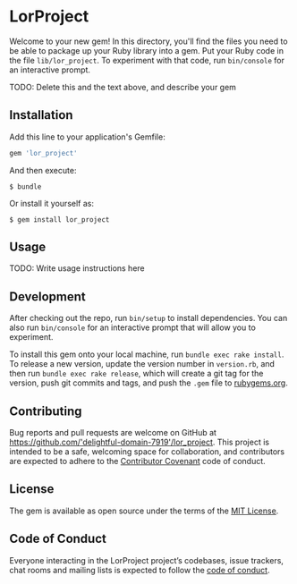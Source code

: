 # LorProject

Welcome to your new gem! In this directory, you'll find the files you need to be able to package up your Ruby library into a gem. Put your Ruby code in the file `lib/lor_project`. To experiment with that code, run `bin/console` for an interactive prompt.

TODO: Delete this and the text above, and describe your gem

## Installation

Add this line to your application's Gemfile:

```ruby
gem 'lor_project'
```

And then execute:

    $ bundle

Or install it yourself as:

    $ gem install lor_project

## Usage

TODO: Write usage instructions here

## Development

After checking out the repo, run `bin/setup` to install dependencies. You can also run `bin/console` for an interactive prompt that will allow you to experiment.

To install this gem onto your local machine, run `bundle exec rake install`. To release a new version, update the version number in `version.rb`, and then run `bundle exec rake release`, which will create a git tag for the version, push git commits and tags, and push the `.gem` file to [rubygems.org](https://rubygems.org).

## Contributing

Bug reports and pull requests are welcome on GitHub at https://github.com/'delightful-domain-7919'/lor_project. This project is intended to be a safe, welcoming space for collaboration, and contributors are expected to adhere to the [Contributor Covenant](http://contributor-covenant.org) code of conduct.

## License

The gem is available as open source under the terms of the [MIT License](https://opensource.org/licenses/MIT).

## Code of Conduct

Everyone interacting in the LorProject project’s codebases, issue trackers, chat rooms and mailing lists is expected to follow the [code of conduct](https://github.com/'delightful-domain-7919'/lor_project/blob/master/CODE_OF_CONDUCT.md).
